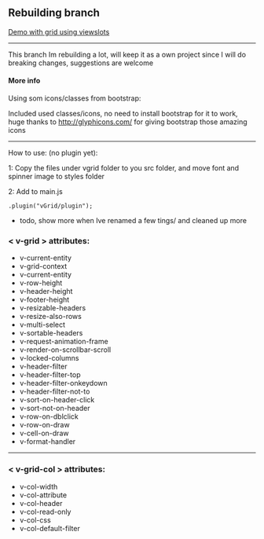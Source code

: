 Rebuilding branch
----------------------------------


[Demo with grid using viewslots](http://vegarringdal.github.io/vGrid/viewSlotsDemo001/)

---

This branch Im rebuilding a lot, will keep it as a own project since I will do breaking changes, suggestions are welcome




#### More info
Using som icons/classes from bootstrap:

Included used classes/icons, no need to install bootstrap for it to work, huge thanks to http://glyphicons.com/ for giving bootstrap those amazing icons

---

How to use: (no plugin yet):

1: Copy the files under vgrid folder to you src folder, and move font and spinner image to styles folder

2: Add to main.js
```
.plugin("vGrid/plugin");
```

* todo, show more when Ive renamed a few tings/ and cleaned up more


### < v-grid > attributes:
* v-current-entity
* v-grid-context
* v-current-entity
* v-row-height
* v-header-height
* v-footer-height
* v-resizable-headers
* v-resize-also-rows
* v-multi-select
* v-sortable-headers
* v-request-animation-frame
* v-render-on-scrollbar-scroll
* v-locked-columns
* v-header-filter
* v-header-filter-top
* v-header-filter-onkeydown
* v-header-filter-not-to
* v-sort-on-header-click
* v-sort-not-on-header
* v-row-on-dblclick
* v-row-on-draw
* v-cell-on-draw
* v-format-handler

----
### < v-grid-col > attributes:
* v-col-width
* v-col-attribute
* v-col-header
* v-col-read-only
* v-col-css
* v-col-default-filter
